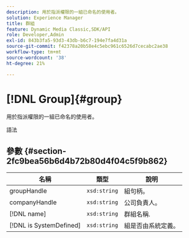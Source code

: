 ```yaml
---
description: 用於指派權限的一組已命名的使用者。
solution: Experience Manager
title: 群組
feature: Dynamic Media Classic,SDK/API
role: Developer,Admin
exl-id: 843b3fa5-93d3-43db-b6c7-194e7fa4d31a
source-git-commit: f42378a20b58e4c5ebc961c6526d7cecabc2ae38
workflow-type: tm+mt
source-wordcount: '38'
ht-degree: 21%

---
```


# [!DNL Group]{#group}

用於指派權限的一組已命名的使用者。

語法

## 參數 {#section-2fc9bea56b6d4b72b80d4f04c5f9b862}

| 名稱 | 類型 | 說明 |
|---|---|---|
| groupHandle | `xsd:string` | 組句柄。 |
| companyHandle | `xsd:string` | 公司負責人。 |
| [!DNL name] | `xsd:string` | 群組名稱. |
| [!DNL is SystemDefined] | `xsd:string` | 組是否由系統定義。 |
